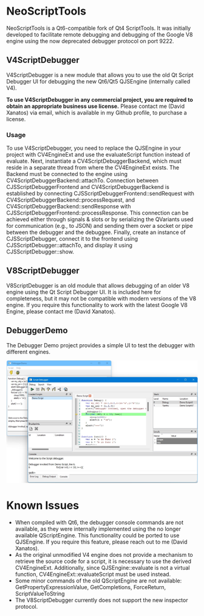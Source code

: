# NeoScriptTools
NeoScriptTools is a Qt6-compatible fork of Qt4 ScriptTools. It was initially developed to facilitate remote debugging and debugging of the Google V8 engine using the now deprecated debugger protocol on port 9222.

## V4ScriptDebugger
V4ScriptDebugger is a new module that allows you to use the old Qt Script Debugger UI for debugging the new Qt6/Qt5 QJSEngine (internally called V4).

__To use V4ScriptDebugger in any commercial project, you are required to obtain an appropriate business use license.__ Please contact me (David Xanatos) via email, which is available in my Github profile, to purchase a license.

### Usage
To use V4ScriptDebugger, you need to replace the QJSEngine in your project with CV4EngineExt and use the evaluateScript function instead of evaluate.
Next, instantiate a CV4ScriptDebuggerBackend, which must reside in a separate thread from where the CV4EngineExt exists. The Backend must be connected to the engine using CV4ScriptDebuggerBackend::attachTo. Connection between CJSScriptDebuggerFrontend and CV4ScriptDebuggerBackend is established by connecting CJSScriptDebuggerFrontend::sendRequest with CV4ScriptDebuggerBackend::processRequest, and CV4ScriptDebuggerBackend::sendResponse with CJSScriptDebuggerFrontend::processResponse. This connection can be achieved either through signals & slots or by serializing the QVariants used for communication (e.g., to JSON) and sending them over a socket or pipe between the debugger and the debuggee.
Finally, create an instance of CJSScriptDebugger, connect it to the frontend using CJSScriptDebugger::attachTo, and display it using CJSScriptDebugger::show.

## V8ScriptDebugger
V8ScriptDebugger is an old module that allows debugging of an older V8 engine using the Qt Script Debugger UI. It is included here for completeness, but it may not be compatible with modern versions of the V8 engine. If you require this functionality to work with the latest Google V8 Engine, please contact me (David Xanatos).

## DebuggerDemo
The Debugger Demo project provides a simple UI to test the debugger with different engines.

![](DebuggerDemo.jpg)

# Known Issues
- When compiled with Qt6, the debugger console commands are not available, as they were internally implemented using the no longer available QScriptEngine. This functionality could be ported to use QJSEngine. If you require this feature, please reach out to me (David Xanatos).
- As the original unmodified V4 engine does not provide a mechanism to retrieve the source code for a script, it is necessary to use the derived CV4EngineExt. Additionally, since QJSEngine::evaluate is not a virtual function, CV4EngineExt::evaluateScript must be used instead.
- Some minor commands of the old QScriptEngine are not available: GetPropertyExpressionValue, GetCompletions, ForceReturn, ScriptValueToString
- The V8ScriptDebugger currently does not support the new inspector protocol.
